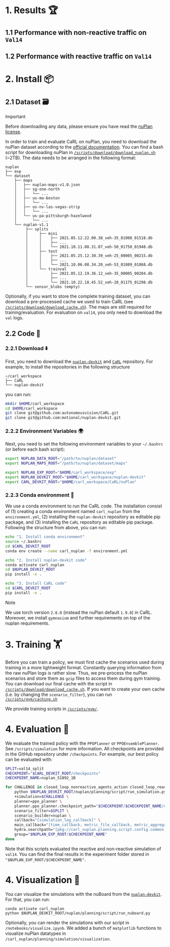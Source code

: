 
# 1. Results 🏆

## 1.1 Performance with non-reactive traffic on `Val14` 

## 1.2 Performance with reactive traffic on `Val14` 


# 2. Install 📦

## 2.1 Dataset 🗃️
> [!IMPORTANT]  
> Before downloading any data, please ensure you have read the [nuPlan license](https://motional-nuplan.s3-ap-northeast-1.amazonaws.com/LICENSE).

In order to train and evaluate CaRL on nuPlan, you need to download the nuPlan dataset according to the [official documentation](https://nuplan-devkit.readthedocs.io/en/latest/dataset_setup.html). You can find a bash script for downloading nuPlan in [`/scripts/download/download_nuplan.sh`](https://github.com/autonomousvision/CaRL/blob/main/nuPlan/scripts/download/download_nuplan.sh) (~2TB). The data needs to be arranged in the following format:
```
nuplan
├── exp
└── dataset
    ├── maps
    │   ├── nuplan-maps-v1.0.json
    │   ├── sg-one-north
    │   │   └── ...
    │   ├── us-ma-boston
    │   │   └── ...
    │   ├── us-nv-las-vegas-strip
    │   │   └── ...
    │   └── us-pa-pittsburgh-hazelwood
    │       └── ...
    └── nuplan-v1.1
         ├── splits 
         │     ├── mini 
         │     │    ├── 2021.05.12.22.00.38_veh-35_01008_01518.db
         │     │    ├── ...
         │     │    └── 2021.10.11.08.31.07_veh-50_01750_01948.db
         │     ├── test 
         │     │    ├── 2021.05.25.12.30.39_veh-25_00005_00215.db
         │     │    ├── ...
         │     │    └── 2021.10.06.08.34.20_veh-53_01089_01868.db
         │     └── trainval
         │          ├── 2021.05.12.19.36.12_veh-35_00005_00204.db
         │          ├── ...
         │          └── 2021.10.22.18.45.52_veh-28_01175_01298.db
         └── sensor_blobs (empty)
```

Optionally, if you want to store the complete training dataset, you can download a pre-processed cache we used to train CaRL (see [`/scripts/download/download_cache.sh`](https://github.com/autonomousvision/CaRL/blob/main/nuPlan/scripts/download/download_cache.sh)). The maps are still required for training/evaluation. For evaluation on `val14`, you only need to download the `val` logs. 

## 2.2 Code 📄

### 2.2.1 Download ⬇️
First, you need to download the [`nuplan-devkit`](https://github.com/motional/nuplan-devkit) and [`CaRL`](https://github.com/autonomousvision/CaRL) repository. For example, to install the repositories in the following structure 
```
~/carl_workspace
├── CaRL
└── nuplan-devkit
```
you can run:
```bash 
mkdir $HOME/carl_workspace
cd $HOME/carl_workspace
git clone git@github.com:autonomousvision/CaRL.git
git clone git@github.com:motional/nuplan-devkit.git
```

### 2.2.2 Environment Variables 🌍
Next, you need to set the following environment variables to your `~/.bashrc` (or before each bash script):
```bash
export NUPLAN_DATA_ROOT="/path/to/nuplan/dataset"
export NUPLAN_MAPS_ROOT="/path/to/nuplan/dataset/maps"

export NUPLAN_EXP_ROOT="$HOME/carl_workspace/exp"
export NUPLAN_DEVKIT_ROOT="$HOME/carl_workspace/nuplan-devkit"
export CARL_DEVKIT_ROOT="$HOME/carl_workspace/CaRL/nuPlan"
```

### 2.2.3 Conda environment 🐍
We use a conda environment to run the CaRL code. The installation consist of (1) creating a conda environment named `carl_nuplan` from the `environment.yml`, (2) installing the `nuplan-devkit` repository as editable pip package, and (3) installing the `CaRL` repository as editable pip package. Following the structure from above, you can run:
```bash
echo "1. Install conda environment"
source ~/.bashrc 
cd $CARL_DEVKIT_ROOT
conda env create --name carl_nuplan -f environment.yml

echo "2. Install nuplan-devkit code"
conda activate carl_nuplan
cd $NUPLAN_DEVKIT_ROOT
pip install -e .

echo "3. Install CaRL code"
cd $CARL_DEVKIT_ROOT
pip install -e .
```
> [!NOTE]  
> We use torch version `2.6.0` (instead the nuPlan default `1.9.0`) in CaRL. Moreover, we install `gymnasium` and further requirements on top of the nuplan requirements.

# 3. Training 🏋️

Before you can train a policy, we must first cache the scenarios used during training in a more lightweight format. Constantly querying information from the raw nuPlan logs is rather slow. Thus, we pre-process the nuPlan scenarios and store them as `gzip` files to access them during gym training. You can download our final cache with the script in [`/scripts/download/download_cache.sh`](https://github.com/autonomousvision/CaRL/blob/main/nuPlan/scripts/download/download_cache.sh). If you want to create your own cache (i.e. by changing the `scenario_filter`), you can run [`/scripts/gym/caching.sh`](https://github.com/autonomousvision/CaRL/blob/main/nuPlan/scripts/gym/caching.sh)

We provide training scripts in [`/scripts/gym/`](https://github.com/autonomousvision/CaRL/blob/main/nuPlan/scripts/gym).


# 4. Evaluation 🚗
We evaluate the trained policy with the `PPOPlanner` or `PPOEnsemblePlanner`. See `/scripts/simulation` for more information. All checkpoints are provided in the GitHub repository under `/checkpoints`. For example, our best policy can be evaluated with:
```bash
SPLIT=val14_split
CHECKPOINT="$CARL_DEVKIT_ROOT/checkpoints"
CHECKPOINT_NAME=nuplan_51892_1B

for CHALLENGE in closed_loop_nonreactive_agents_action closed_loop_reactive_agents_action; do
    python $NUPLAN_DEVKIT_ROOT/nuplan/planning/script/run_simulation.py \
    +simulation=$CHALLENGE \
    planner=ppo_planner \
    planner.ppo_planner.checkpoint_path="$CHECKPOINT/$CHECKPOINT_NAME/model_best.pth" \
    scenario_filter=$SPLIT \
    scenario_builder=nuplan \
    callback="[simulation_log_callback]" \
    main_callback="[time_callback, metric_file_callback, metric_aggregator_callback, metric_summary_callback, csv_main_callback]" \
    hydra.searchpath="[pkg://carl_nuplan.planning.script.config.common, pkg://carl_nuplan.planning.script.config.simulation, pkg://carl_nuplan.planning.script.experiments, pkg://nuplan.planning.script.config.common, pkg://nuplan.planning.script.experiments]" \
    group="$NUPLAN_EXP_ROOT/$CHECKPOINT_NAME"
done
```
Note that this scripts evaluated the reactive and non-reactive simulation of `val14`. You can find the final results in the experiment folder stored in `"$NUPLAN_EXP_ROOT/$CHECKPOINT_NAME"`.

# 4. Visualization 🎨
You can visualize the simulations with the nuBoard from the [`nuplan-devkit`](https://github.com/motional/nuplan-devkit). For that, you can run:
```
conda activate carl_nuplan
python $NUPLAN_DEVKIT_ROOT/nuplan/planning/script/run_nuboard.py
```
Optionally, you can render the simulations with our script in `/notebooks/visualize.ipynb`. We added a bunch of `matplotlib` functions to visualize nuPlan datatypes in `/carl_nuplan/planning/simulation/visualization`. 


